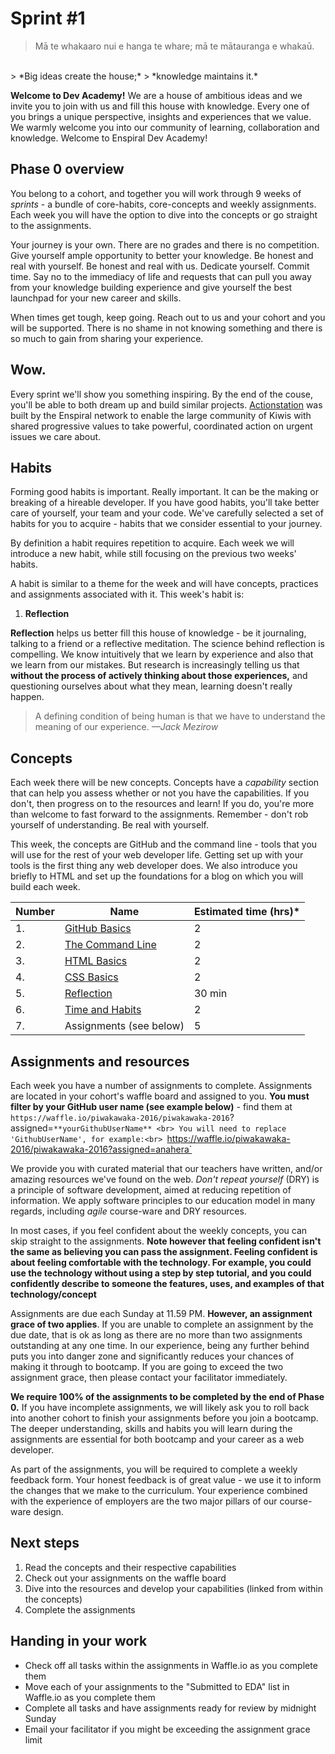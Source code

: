 # Sprint #1

> Mā te whakaaro nui e hanga te whare;
> mā te mātauranga e whakaū.
 <br>
> *Big ideas create the house;*
> *knowledge maintains it.*

**Welcome to Dev Academy!** We are a house of ambitious ideas and we invite you to join with us and fill this house with knowledge. Every one of you brings a unique perspective, insights and experiences that we value. We warmly welcome you into our community of learning, collaboration and knowledge. Welcome to Enspiral Dev Academy!

## Phase 0 overview
You belong to a cohort, and together you will work through 9 weeks of _sprints_ - a bundle of core-habits, core-concepts and weekly assignments. Each week you will have the option to dive into the concepts or go straight to the assignments.

Your journey is your own. There are no grades and there is no competition. Give yourself ample opportunity to better your knowledge. Be honest and real with yourself. Be honest and real with us. Dedicate yourself. Commit time. Say no to the immediacy of life and requests that can pull you away from your knowledge building experience and give yourself the best launchpad for your new career and skills.

When times get tough, keep going. Reach out to us and your cohort and you will be supported. There is no shame in not knowing something and there is so much to gain from sharing your experience.

## Wow.
Every sprint we'll show you something inspiring. By the end of the couse, you'll be able to both dream up and build similar projects.
[Actionstation](http://www.actionstation.org.nz/about) was built by the Enspiral network to enable the large community of Kiwis with shared progressive values to take powerful, coordinated action on urgent issues we care about.

## Habits
Forming good habits is important. Really important. It can be the making or breaking of a hireable developer. If you have good habits, you'll take better care of yourself, your team and your code. We've carefully selected a set of habits for you to acquire - habits that we consider essential to your journey.

By definition a habit requires repetition to acquire. Each week we will introduce a new habit, while still focusing on the previous two weeks' habits.

A habit is similar to a theme for the week and will have concepts, practices and assignments associated with it. This week's habit is:

1. **Reflection**

**Reflection** helps us better fill this house of knowledge - be it journaling, talking to a friend or a reflective meditation.
The science behind reflection is compelling. We know intuitively that we learn by experience and also that we learn from our mistakes. But research is increasingly telling us that **without the process of actively thinking about those experiences,** and questioning ourselves about what they mean, learning doesn't really happen.

> A defining condition of being human is that we have to understand the meaning of our experience.
> *—Jack Mezirow*

## Concepts
Each week there will be new concepts. Concepts have a _capability_ section that can help you assess whether or not you have the capabilities. If you don't, then progress on to the resources and learn! If you do, you're more than welcome to fast forward to the assignments. Remember - don't rob yourself of understanding. Be real with yourself.

This week, the concepts are GitHub and the command line - tools that you will use for the rest of your web developer life. Getting set up with your tools is the first thing any web developer does. We also introduce you briefly to HTML and set up the foundations for a blog on which you will build each week.

Number | Name | Estimated time (hrs)*
--------|-------------------|----------
1. | [GitHub Basics](https://github.com/dev-academy-programme/curriculum/tree/master/concepts/github-basics) | 2
2. | [The Command Line](https://github.com/dev-academy-programme/curriculum/tree/master/concepts/command-line-basics) | 2
3. | [HTML Basics](https://github.com/dev-academy-programme/curriculum/tree/master/concepts/html-basics-1) | 2
4. | [CSS Basics](https://github.com/dev-academy-programme/curriculum/tree/master/concepts/css-basics-1) | 2
5. | [Reflection](https://github.com/dev-academy-programme/curriculum/tree/master/resources/nt-reflection-ARTICLE) | 30 min
6. | [Time and Habits](https://github.com/dev-academy-programme/curriculum/tree/master/concepts/nt-time-management) | 2
7. | Assignments (see below) | 5

## Assignments and resources
Each week you have a number of assignments to complete. Assignments are located in your cohort's waffle board and assigned to you. **You must filter by your GitHub user name (see example below)** - find them at<br> `https://waffle.io/piwakawaka-2016/piwakawaka-2016`?assigned=`**yourGithubUserName**
<br>
You will need to replace 'GithubUserName', for example:<br> `https://waffle.io/piwakawaka-2016/piwakawaka-2016?assigned=anahera`

We provide you with curated material that our teachers have written, and/or amazing resources we've found on the web. _Don't repeat yourself_ (DRY) is a principle of software development, aimed at reducing repetition of information. We apply software principles to our education model in many regards, including _agile_ course-ware and DRY resources.

In most cases, if you feel confident about the weekly concepts, you can skip straight to the assignments. **Note however that feeling confident isn't the same as believing you can pass the assignment. Feeling confident is about feeling comfortable with the technology. For example, you could use the technology without using a step by step tutorial, and you could confidently describe to someone the features, uses, and examples of that technology/concept**

Assignments are due each Sunday at 11.59 PM. **However, an assignment grace of two applies**. If you are unable to complete an assignment by the due date, that is ok as long as there are no more than two assignments outstanding at any one time. In our experience, being any further behind puts you into danger zone and significantly reduces your chances of making it through to bootcamp. If you are going to exceed the two assignment grace, then please contact your facilitator immediately.

**We require 100% of the assignments to be completed by the end of Phase 0.** If you have incomplete assignments, we will likely ask you to roll back into another cohort to finish your assignments before you join a bootcamp. The deeper understanding, skills and habits you will learn during the assignments are essential for both bootcamp and your career as a web developer.

As part of the assignments, you will be required to complete a weekly feedback form. Your honest feedback is of great value - we use it to inform the changes that we make to the curriculum. Your experience combined with the experience of employers are the two major pillars of our course-ware design.

## Next steps
1. Read the concepts and their respective capabilities
2. Check out your assignments on the waffle board
3. Dive into the resources and develop your capabilities (linked from within the concepts)
4. Complete the assignments

## Handing in your work
- Check off all tasks within the assignments in Waffle.io as you complete them
- Move each of your assignments to the "Submitted to EDA" list in Waffle.io as you complete them
- Complete all tasks and have assignments ready for review by midnight Sunday
- Email your facilitator if you might be exceeding the assignment grace limit
